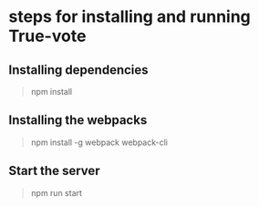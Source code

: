 # steps for installing and running **True-vote**

## Installing dependencies

> npm install

## Installing the webpacks

> npm install -g webpack webpack-cli

## Start the server

> npm run start
